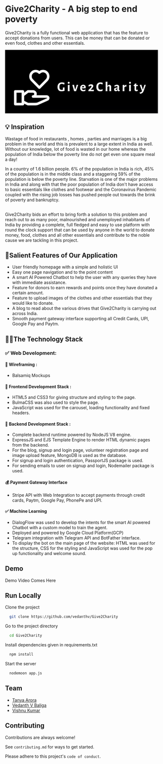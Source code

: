 
# Give2Charity - A big step to end poverty

Give2Charity is a fully functional web application that has the feature to accept donations from users. This can be money that can be donated or even food, clothes and other essentials.

![Logo](G2C.png)

## 💡 Inspiration

<p>Wastage of food in restaurants , homes , parties and marriages is a big problem in the world and this is prevalent to a large extent in India as well.
Without our knowledge, lot of food is wasted in our home whereas the population of India below the poverty line do not get even one square meal a day!</p>
In a country of 1.6 billion people. 6% of the population in India is rich, 45% of the population is in the middle class and a staggering 59% of the population is below the poverty line.
Starvation is one of the major problems in India and along with that the poor population of India don't have access to basic essentials like clothes and footwear and the Coronavirus Pandemic coupled with the rising job losses has pushed people out towards the brink of poverty and bankruptcy.<br><br>

Give2Charity bids an effort to bring forth a solution to this problem and reach out to as many poor, malnourished and unemployed inhabitants of India by providing a complete, full fledged and easy to use platform with round the clock support that can be used by anyone in the world to donate money, food, clothes and all other essentials and contribute to the noble cause we are tackling in this project.

## 📍Salient Features of Our Application
- User friendly homepage with a simple and holistic UI
- Easy one page navigation and to the point content
- A smart AI Powered Chatbot to help the user with any queries they have with immediate assistance.
- Feature for donors to earn rewards and points once they have donated a certain amount.
- Feature to upload images of the clothes and other essentials that they would like to donate.
- A blog to read about the various drives that Give2Charity is carrying out across India.
- Smooth payment gateway interface supporting all Credit Cards, UPI, Google Pay and Paytm.

## 👩‍💻The Technology Stack
### ✅ Web Development:
#### 📍 Wireframing : 
- Balsamiq Mockups

#### 📍 Frontend Development Stack : 
- HTML5 and CSS3 for giving structure and styling to the page. 
- BulmaCSS was also used to style the page. 
- JavaScript was used for the carousel, loading functionality and fixed headers.

#### 📍 Backend Development Stack : 
- Complete backend runtime powered by NodeJS V8 engine.
- ExpressJS and EJS Template Engine to render HTML dynamic pages from the backend.
- For the blog, signup and login page, volunteer registration page and image upload feature, MongoDB is used as the database.
- For signup and login authentication, PassportJS package is used.
- For sending emails to user on signup and login, Nodemailer package is used.

#### 💰 Payment Gateway Interface
- Stripe API with Web Integration to accept payments through credit cards, Paytm, Google Pay, PhonePe and UPI.

#### ✅ Machine Learning
- DialogFlow was used to develop the intents for the smart AI powered Chatbot with a custom model to train the agent.
- Deployed and powered by Google Cloud Platform(GCP)
- Telegram integration with Telegram API and BotFather interface.
- To display the bot on the main page of the website: HTML was used for the structure, CSS for the styling and JavaScript was used for the pop up functionality and welcome sound. 

## Demo
Demo Video Comes Here

## Run Locally

Clone the project

```bash
  git clone https://github.com/vedanthv/Give2Charity
```

Go to the project directory

```bash
  cd Give2Charity
```

Install dependencies given in requirements.txt

```bash
  npm install
```

Start the server

```bash
  nodemoon app.js
```

## Team

- [Tanya Arora](https://www.linkedin.com/in/tanya-arora-916baa202/)
- [Vedanth V Baliga](https://www.linkedin.com/in/vedanthbaliga/)
- [Vishnu Kumar](https://www.linkedin.com/in/vishnu-kumar-98b33a205/)


## Contributing

Contributions are always welcome!

See `contributing.md` for ways to get started.

Please adhere to this project's `code of conduct`.

  

